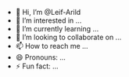 - 👋 Hi, I’m @Leif-Arild
- 👀 I’m interested in ...
- 🌱 I’m currently learning ...
- 💞️ I’m looking to collaborate on ...
- 📫 How to reach me ...
- 😄 Pronouns: ...
- ⚡ Fun fact: ...

<!---
Leif-Arild/Leif-Arild is a ✨ special ✨ repository because its `README.md` (this file) appears on your GitHub profile.
You can click the Preview link to take a look at your changes.
--->
